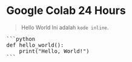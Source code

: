 # Google Colab 24 Hours
> Hello World
Ini adalah `kode inline`.
<pre>
```python
def hello_world():
    print("Hello, World!")
```
</pre>
